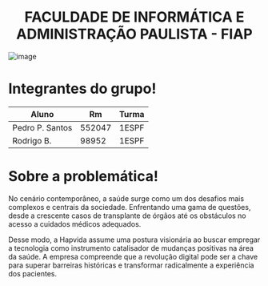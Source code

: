 <h1 align="center">FACULDADE DE INFORMÁTICA E ADMINISTRAÇÃO PAULISTA - FIAP</h1>

![image](https://github.com/PedrodosSantos37/Readme-python/assets/127102850/f8fd7a2a-ab85-49de-93e4-9fb5917dc879)

# Integrantes do grupo!

|       Aluno       |     Rm     |   Turma   |
| ----------------- | ---------- | --------- |
| Pedro P. Santos   |   552047   |   1ESPF   |
| Rodrigo B.        |   98952    |   1ESPF   |

# Sobre a problemática!

<p align'justify'>No cenário contemporâneo, a saúde surge como um dos desafios mais complexos e centrais da sociedade. Enfrentando uma gama de questões, desde a crescente casos de transplante de órgãos até os obstáculos no acesso a cuidados médicos adequados.</p>

<p align'justify'>Desse modo, a Hapvida assume uma postura visionária ao buscar empregar a tecnologia como instrumento catalisador de mudanças positivas na área da saúde. A empresa compreende que a revolução digital pode ser a chave para superar barreiras históricas e transformar radicalmente a experiência dos pacientes.</p>
